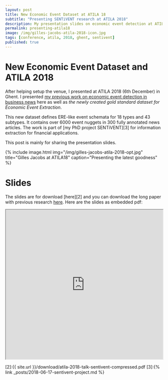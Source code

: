 ```yaml
---
layout: post
title: New Economic Event Dataset at ATILA 18
subtitle: "Presenting SENTiVENT research at ATILA 2018"
description: My presentation slides on economic event detection at ATILA 2018.
permalink: presenting-atila18
image: /img/gilles-jacobs-atila-2018-icon.jpg
tags: [conference, atila, 2018, ghent, sentivent]
published: true
---
```

# New Economic Event Dataset and ATILA 2018
After helping setup the venue, I presented at ATILA 2018 (6th December) in Ghent.
I presented [my previous work on economic event detection in business news][1] here as well as *the newly created gold standard dataset for Economic Event Extraction*.

This new dataset defines ERE-like event schemata for 18 types and 43 subtypes.
It contains over 6000 event nuggets in 300 fully annotated news articles.
The work is part of [my PhD project SENTiVENT][3] for information extraction for financial applications.

This post is mainly for sharing the presentation slides.

{% include image.html
            img="/img/gilles-jacobs-atila-2018-opt.jpg"
            title="Gilles Jacobs at ATILA18"
            caption="Presenting the latest goodness" %}



# Slides
The slides are for download [here][2] and you can download the long paper with previous research [here][1].
Here are the slides as embedded pdf:

<iframe src="https://drive.google.com/file/d/1zPs3kiRhH_Qyj6szw679ZC6DrVvTMYoP/preview" width="100%" height="480"></iframe>


[1]:https://aclanthology.info/papers/W18-3101/w18-3101
[2]:{{ site.url }}/download/atila-2018-talk-sentivent-compressed.pdf
[3]:{% link _posts/2018-06-17-sentivent-project.md %}
